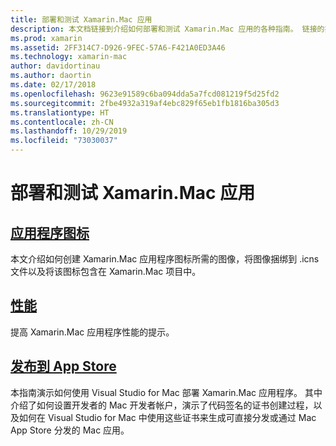 ```yaml
---
title: 部署和测试 Xamarin.Mac 应用
description: 本文档链接到介绍如何部署和测试 Xamarin.Mac 应用的各种指南。 链接的指南介绍了应用程序图标、性能以及如何发布到 App Store。
ms.prod: xamarin
ms.assetid: 2FF314C7-D926-9FEC-57A6-F421A0ED3A46
ms.technology: xamarin-mac
author: davidortinau
ms.author: daortin
ms.date: 02/17/2018
ms.openlocfilehash: 9623e91589c6ba094dda5a7fcd081219f5d25fd2
ms.sourcegitcommit: 2fbe4932a319af4ebc829f65eb1fb1816ba305d3
ms.translationtype: HT
ms.contentlocale: zh-CN
ms.lasthandoff: 10/29/2019
ms.locfileid: "73030037"
---
```

# <a name="deploying-and-testing-xamarinmac-apps"></a>部署和测试 Xamarin.Mac 应用

## <a name="application-iconapp-iconmd"></a>[应用程序图标](app-icon.md)

本文介绍如何创建 Xamarin.Mac 应用程序图标所需的图像，将图像捆绑到 .icns 文件以及将该图标包含在 Xamarin.Mac 项目中。

## <a name="performanceperformancemd"></a>[性能](performance.md)

提高 Xamarin.Mac 应用程序性能的提示。

## <a name="publishing-to-the-app-storepublishing-to-the-app-storeindexmd"></a>[发布到 App Store](publishing-to-the-app-store/index.md)

本指南演示如何使用 Visual Studio for Mac 部署 Xamarin.Mac 应用程序。 其中介绍了如何设置开发者的 Mac 开发者帐户，演示了代码签名的证书创建过程，以及如何在 Visual Studio for Mac 中使用这些证书来生成可直接分发或通过 Mac App Store 分发的 Mac 应用。
